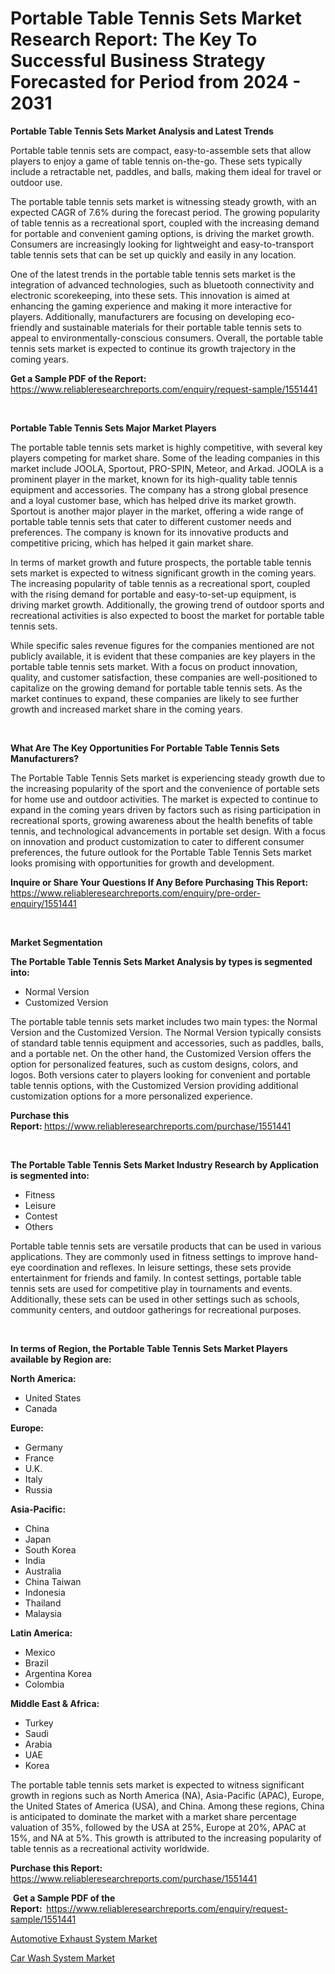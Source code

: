 <p><h1>Portable Table Tennis Sets Market Research Report: The Key To Successful Business Strategy Forecasted for Period from 2024 - 2031</h1></p><p><strong>Portable Table Tennis Sets Market Analysis and Latest Trends</strong></p>
<p><p>Portable table tennis sets are compact, easy-to-assemble sets that allow players to enjoy a game of table tennis on-the-go. These sets typically include a retractable net, paddles, and balls, making them ideal for travel or outdoor use.</p><p>The portable table tennis sets market is witnessing steady growth, with an expected CAGR of 7.6% during the forecast period. The growing popularity of table tennis as a recreational sport, coupled with the increasing demand for portable and convenient gaming options, is driving the market growth. Consumers are increasingly looking for lightweight and easy-to-transport table tennis sets that can be set up quickly and easily in any location.</p><p>One of the latest trends in the portable table tennis sets market is the integration of advanced technologies, such as bluetooth connectivity and electronic scorekeeping, into these sets. This innovation is aimed at enhancing the gaming experience and making it more interactive for players. Additionally, manufacturers are focusing on developing eco-friendly and sustainable materials for their portable table tennis sets to appeal to environmentally-conscious consumers. Overall, the portable table tennis sets market is expected to continue its growth trajectory in the coming years.</p></p>
<p><strong>Get a Sample PDF of the Report:&nbsp;</strong> <a href="https://www.reliableresearchreports.com/enquiry/request-sample/1551441">https://www.reliableresearchreports.com/enquiry/request-sample/1551441</a></p>
<p>&nbsp;</p>
<p><strong>Portable Table Tennis Sets Major Market Players</strong></p>
<p><p>The portable table tennis sets market is highly competitive, with several key players competing for market share. Some of the leading companies in this market include JOOLA, Sportout, PRO-SPIN, Meteor, and Arkad. JOOLA is a prominent player in the market, known for its high-quality table tennis equipment and accessories. The company has a strong global presence and a loyal customer base, which has helped drive its market growth. Sportout is another major player in the market, offering a wide range of portable table tennis sets that cater to different customer needs and preferences. The company is known for its innovative products and competitive pricing, which has helped it gain market share.</p><p>In terms of market growth and future prospects, the portable table tennis sets market is expected to witness significant growth in the coming years. The increasing popularity of table tennis as a recreational sport, coupled with the rising demand for portable and easy-to-set-up equipment, is driving market growth. Additionally, the growing trend of outdoor sports and recreational activities is also expected to boost the market for portable table tennis sets.</p><p>While specific sales revenue figures for the companies mentioned are not publicly available, it is evident that these companies are key players in the portable table tennis sets market. With a focus on product innovation, quality, and customer satisfaction, these companies are well-positioned to capitalize on the growing demand for portable table tennis sets. As the market continues to expand, these companies are likely to see further growth and increased market share in the coming years.</p></p>
<p>&nbsp;</p>
<p><strong>What Are The Key Opportunities For Portable Table Tennis Sets Manufacturers?</strong></p>
<p><p>The Portable Table Tennis Sets market is experiencing steady growth due to the increasing popularity of the sport and the convenience of portable sets for home use and outdoor activities. The market is expected to continue to expand in the coming years driven by factors such as rising participation in recreational sports, growing awareness about the health benefits of table tennis, and technological advancements in portable set design. With a focus on innovation and product customization to cater to different consumer preferences, the future outlook for the Portable Table Tennis Sets market looks promising with opportunities for growth and development.</p></p>
<p><strong>Inquire or Share Your Questions If Any Before Purchasing This Report:</strong> <a href="https://www.reliableresearchreports.com/enquiry/pre-order-enquiry/1551441">https://www.reliableresearchreports.com/enquiry/pre-order-enquiry/1551441</a></p>
<p>&nbsp;</p>
<p><strong>Market Segmentation</strong></p>
<p><strong>The Portable Table Tennis Sets Market Analysis by types is segmented into:</strong></p>
<p><ul><li>Normal Version</li><li>Customized Version</li></ul></p>
<p><p>The portable table tennis sets market includes two main types: the Normal Version and the Customized Version. The Normal Version typically consists of standard table tennis equipment and accessories, such as paddles, balls, and a portable net. On the other hand, the Customized Version offers the option for personalized features, such as custom designs, colors, and logos. Both versions cater to players looking for convenient and portable table tennis options, with the Customized Version providing additional customization options for a more personalized experience.</p></p>
<p><strong>Purchase this Report:&nbsp;</strong><a href="https://www.reliableresearchreports.com/purchase/1551441">https://www.reliableresearchreports.com/purchase/1551441</a></p>
<p>&nbsp;</p>
<p><strong>The Portable Table Tennis Sets Market Industry Research by Application is segmented into:</strong></p>
<p><ul><li>Fitness</li><li>Leisure</li><li>Contest</li><li>Others</li></ul></p>
<p><p>Portable table tennis sets are versatile products that can be used in various applications. They are commonly used in fitness settings to improve hand-eye coordination and reflexes. In leisure settings, these sets provide entertainment for friends and family. In contest settings, portable table tennis sets are used for competitive play in tournaments and events. Additionally, these sets can be used in other settings such as schools, community centers, and outdoor gatherings for recreational purposes.</p></p>
<p>&nbsp;</p>
<p><strong>In terms of Region, the Portable Table Tennis Sets Market Players available by Region are:</strong></p>
<p>
    <p> <strong> North America: </strong>
        <ul>
            <li>United States</li>
            <li>Canada</li>
        </ul>
        </p> 
    <p> <strong> Europe: </strong>
        <ul>
            <li>Germany</li>
            <li>France</li>
            <li>U.K.</li>
            <li>Italy</li>
            <li>Russia</li>
        </ul>
        </p> 
    <p> <strong> Asia-Pacific: </strong>
        <ul>
            <li>China</li>
            <li>Japan</li>
            <li>South Korea</li>
            <li>India</li>
            <li>Australia</li>
            <li>China Taiwan</li>
            <li>Indonesia</li>
            <li>Thailand</li>
            <li>Malaysia</li>
        </ul>
        </p> 
    <p> <strong> Latin America: </strong>
        <ul>
            <li>Mexico</li>
            <li>Brazil</li>
            <li>Argentina Korea</li>
            <li>Colombia</li>
        </ul>
        </p> 
    <p> <strong> Middle East & Africa: </strong>
        <ul>
            <li>Turkey</li>
            <li>Saudi</li>
            <li>Arabia</li>
            <li>UAE</li>
            <li>Korea</li>
        </ul>
    </p>
    </p>
<p><p>The portable table tennis sets market is expected to witness significant growth in regions such as North America (NA), Asia-Pacific (APAC), Europe, the United States of America (USA), and China. Among these regions, China is anticipated to dominate the market with a market share percentage valuation of 35%, followed by the USA at 25%, Europe at 20%, APAC at 15%, and NA at 5%. This growth is attributed to the increasing popularity of table tennis as a recreational activity worldwide.</p></p>
<p><strong>Purchase this Report: </strong><a href="https://www.reliableresearchreports.com/purchase/1551441">https://www.reliableresearchreports.com/purchase/1551441</a></p>
<p>&nbsp;<strong>Get a Sample PDF of the Report:&nbsp;&nbsp;</strong><a href="https://www.reliableresearchreports.com/enquiry/request-sample/1551441">https://www.reliableresearchreports.com/enquiry/request-sample/1551441</a></p>
<p><strong></strong></p>
<p><p><a href="https://crocus-run-b5a.notion.site/Automotive-Exhaust-System-Market-Research-Report-Reveals-The-Latest-Trends-And-Opportunities-of-this-fd7e11c54a1b4108a5d1bef6d11d6db2">Automotive Exhaust System Market</a></p><p><a href="https://metal-farmhouse-e95.notion.site/Car-Wash-System-Market-Analysis-Examines-its-Scope-on-Growth-Opportunities-and-Forecasted-Trends-Sp-1b0655ef19594eda86f3202e600ba01c">Car Wash System Market</a></p></p>